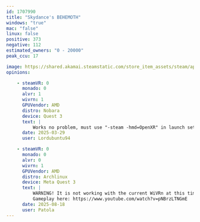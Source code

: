 ```yaml
---
id: 1707990
title: "Skydance's BEHEMOTH"
windows: "true"
mac: "false"
linux: false
positive: 373
negative: 112
estimated_owners: "0 - 20000"
peak_ccu: 17

image: https://shared.akamai.steamstatic.com/store_item_assets/steam/apps/1707990/header.jpg?t=1733433952
opinions:

    - steamVR: 0
      monado: 0
      alvr: 1
      wivrn: 1
      GPUVendor: AMD
      distro: Nobara
      device: Quest 3
      text: |
          Works no problem, must use "-steam -hmd=OpenXR" in launch settings
      date: 2025-03-29
      user: Lordubuntu94

    - steamVR: 0
      monado: 0
      alvr: 0
      wivrn: 1
      GPUVendor: AMD
      distro: Archlinux
      device: Meta Quest 3
      text: |
          WARNING! It is not working with the current WiVRn at this time (v25.8), but it's working with v25.6.1 and the developers are on the bug report to fix that.
          Gameplay here: https://www.youtube.com/watch?v=pNBrzLTNGmE
      date: 2025-08-18
      user: Patola
---
```

